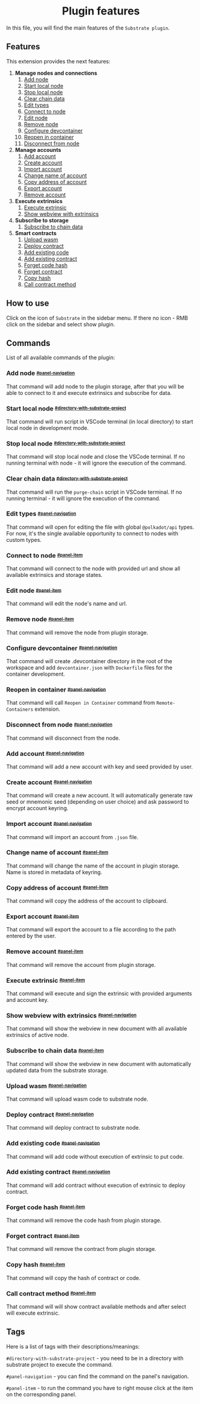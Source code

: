 <h1 align="center">Plugin features</h1>

In this file, you will find the main features of the `Substrate plugin`.

## Features

This extension provides the next features:

1. __Manage nodes and connections__
   1. [Add node](#add-node)
   2. [Start local node](#start-local-node)
   3. [Stop local node](#stop-local-node)
   4. [Clear chain data](#clear-chain-data)
   5. [Edit types](#edit-types)
   6. [Connect to node](#connect-to-node)
   7. [Edit node](#edit-node)
   8. [Remove node](#remove-node)
   9. [Configure devcontainer](#configure-devcontainer)
   10. [Reopen in container](#reopen-in-container)
   11. [Disconnect from node](#disconnect-from-node)
2. __Manage accounts__
   1. [Add account](#add-account)
   2. [Create account](#create-account)
   3. [Import account](#import-account)
   4. [Change name of account](#change-name-of-account)
   5. [Copy address of account](#copy-address-of-account)
   6. [Export account](#export-account)
   7. [Remove account](#remove-account)
3. __Execute extrinsics__
   1. [Execute extrinsic](#execute-extrinsic)
   2. [Show webview with extrinsics](#show-webview-with-extrinsics)
4. __Subscribe to storage__
   1. [Subscribe to chain data](#subscribe-to-chain-data)
5. __Smart contracts__
   1. [Upload wasm](#upload-wasm)
   2. [Deploy contract](#deploy-contract)
   3. [Add existing code](#add-existing-code)
   4. [Add existing contract](#add-existing-contract)
   5. [Forget code hash](#forget-code-hash)
   6. [Forget contract](#forget-contract)
   7. [Copy hash](#copy-hash)
   8. [Call contract method](#call-contract-method)

## How to use

Click on the icon of `Substrate` in the sidebar menu. If there no icon - RMB click on the sidebar and select show plugin.

## Commands

List of all available commands of the plugin:

### Add node <sup><sub> [#panel-navigation](#tags)

That command will add node to the plugin storage, after that you will be able to connect to it and execute extrinsics and subscribe for data.

### Start local node <sup><sub> [#directory-with-substrate-project](#tags)

That command will run script in VSCode terminal (in local directory) to start local node in development mode.

### Stop local node <sup><sub> [#directory-with-substrate-project](#tags)

That command will stop local node and close the VSCode terminal. If no running terminal with node - it will ignore the execution of the command.

### Clear chain data <sup><sub> [#directory-with-substrate-project](#tags)

That command will run the `purge-chain` script in VSCode terminal. If no running terminal - it will ignore the execution of the command.

### Edit types <sup><sub> [#panel-navigation](#tags)

That command will open for editing the file with global `@polkadot/api` types. For now, it's the single available opportunity to connect to nodes with custom types.

### Connect to node <sup><sub> [#panel-item](#tags)

That command will connect to the node with provided url and show all available extrinsics and storage states.

### Edit node <sup><sub> [#panel-item](#tags)

That command will edit the node's name and url.

### Remove node <sup><sub> [#panel-item](#tags)

That command will remove the node from plugin storage.

### Configure devcontainer <sup><sub> [#panel-navigation](#tags)

That command will create .devcontainer directory in the root of the workspace and add `devcontainer.json` with `Dockerfile` files for the container development.

### Reopen in container <sup><sub> [#panel-navigation](#tags)

That command will call `Reopen in Container` command from `Remote-Containers` extension.

### Disconnect from node <sup><sub> [#panel-navigation](#tags)

That command will disconnect from the node.

### Add account <sup><sub> [#panel-navigation](#tags)

That command will add a new account with key and seed provided by user.

### Create account <sup><sub> [#panel-navigation](#tags)

That command will create a new account. It will automatically generate raw seed or mnemonic seed (depending on user choice) and ask password to encrypt account keyring.

### Import account <sup><sub> [#panel-navigation](#tags)

That command will import an account from `.json` file.

### Change name of account <sup><sub> [#panel-item](#tags)

That command will change the name of the account in plugin storage. Name is stored in metadata of keyring.

### Copy address of account <sup><sub> [#panel-item](#tags)

That command will copy the address of the account to clipboard.

### Export account <sup><sub> [#panel-item](#tags)

That command will export the account to a file according to the path entered by the user.

### Remove account <sup><sub> [#panel-item](#tags)

That command will remove the account from plugin storage.

### Execute extrinsic <sup><sub> [#panel-item](#tags)

That command will execute and sign the extrinsic with provided arguments and account key.

### Show webview with extrinsics <sup><sub> [#panel-navigation](#tags)

That command will show the webview in new document with all available extrinsics of active node.

### Subscribe to chain data <sup><sub> [#panel-item](#tags)

That command will show the webview in new document with automatically updated data from the substrate storage.

### Upload wasm <sup><sub> [#panel-navigation](#tags)

That command will upload wasm code to substrate node.

### Deploy contract <sup><sub> [#panel-navigation](#tags)

That command will deploy contract to substrate node.

### Add existing code <sup><sub> [#panel-navigation](#tags)

That command will add code without execution of extrinsic to put code.

### Add existing contract <sup><sub> [#panel-navigation](#tags)

That command will add contract without execution of extrinsic to deploy contract.

### Forget code hash <sup><sub> [#panel-item](#tags)

That command will remove the code hash from plugin storage.

### Forget contract <sup><sub> [#panel-item](#tags)

That command will remove the contract from plugin storage.

### Copy hash <sup><sub> [#panel-item](#tags)

That command will copy the hash of contract or code.

### Call contract method <sup><sub> [#panel-item](#tags)

That command will will show contract available methods and after select will execute extrinsic.

## Tags

Here is a list of tags with their descriptions/meanings:

`#directory-with-substrate-project` - you need to be in a directory with substrate project to execute the command.

`#panel-navigation` - you can find the command on the panel's navigation.

`#panel-item` - to run the command you have to right mouse click at the item on the corresponding panel.
